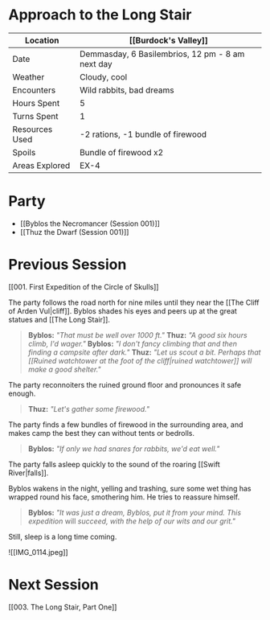 # Approach to the Long Stair

| Location | [[Burdock's Valley]] |
| - | - |
| Date | Demmasday, 6 Basilembrios, 12 pm - 8 am next day |
| Weather | Cloudy, cool |
| Encounters | Wild rabbits, bad dreams |
| Hours Spent | 5 |
| Turns Spent | 1 |
| Resources Used | -2 rations, -1 bundle of firewood |
| Spoils | Bundle of firewood x2 |
| Areas Explored | EX-4 |


# Party
- [[Byblos the Necromancer (Session 001)]]
- [[Thuz the Dwarf (Session 001)]]

# Previous Session
[[001. First Expedition of the Circle of Skulls]]

The party follows the road north for nine miles until they near the [[The Cliff of Arden Vul|cliff]]. Byblos shades his eyes and peers up at the great statues and [[The Long Stair]].
> **Byblos:** *"That must be well over 1000 ft."*
> **Thuz:** *"A good six hours climb, I'd wager."*
> **Byblos:** *"I don't fancy climbing that and then finding a campsite after dark."*
> **Thuz:** *"Let us scout a bit. Perhaps that [[Ruined watchtower at the foot of the cliff|ruined watchtower]] will make a good shelter."*

The party reconnoiters the ruined ground floor and pronounces it safe enough.
> **Thuz:** *"Let's gather some firewood."*

The party finds a few bundles of firewood in the surrounding area, and makes camp the best they can without tents or bedrolls.
> **Byblos:** *"If only we had snares for rabbits, we'd eat well."*

The party falls asleep quickly to the sound of the roaring [[Swift River|falls]].

Byblos wakens in the night, yelling and trashing, sure some wet thing has wrapped round his face, smothering him. He tries to reassure himself.
> **Byblos:** *"It was just a dream, Byblos, put it from your mind. This expedition* will *succeed, with the help of our wits and our grit."*

Still, sleep is a long time coming.

![[IMG_0114.jpeg]]

# Next Session
[[003. The Long Stair, Part One]]